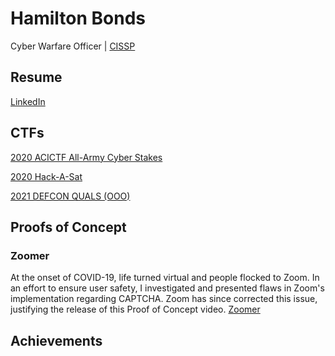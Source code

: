 # Hamilton Bonds
Cyber Warfare Officer | [CISSP](https://www.credly.com/badges/3e4d80dc-37fd-40dd-86bc-a8e233745d9e/public_url)

## Resume
[LinkedIn](https://linkedin.com/in/hamilton-b-138843a8/)

## CTFs

[2020 ACICTF All-Army Cyber Stakes](https://hamilton-bonds.github.io/ctf/2020/2020_ACICTF_Cyber_Stakes.html)

[2020 Hack-A-Sat](https://hamilton-bonds.github.io/ctf/2020/2020_Hack-A-Sat.html)

[2021 DEFCON QUALS (OOO)](https://hamilton-bonds.github.io/ctf/2021/2021_DEFCON_QUALS.html)

## Proofs of Concept

### Zoomer
At the onset of COVID-19, life turned virtual and people flocked to Zoom.  In an effort to ensure user safety, I investigated and presented flaws in Zoom's implementation regarding CAPTCHA.  Zoom has since corrected this issue, justifying the release of this Proof of Concept video.
[Zoomer](https://hamilton-bonds.github.io/files/2020/ZoomerVideoPoC.webm)

## Achievements

